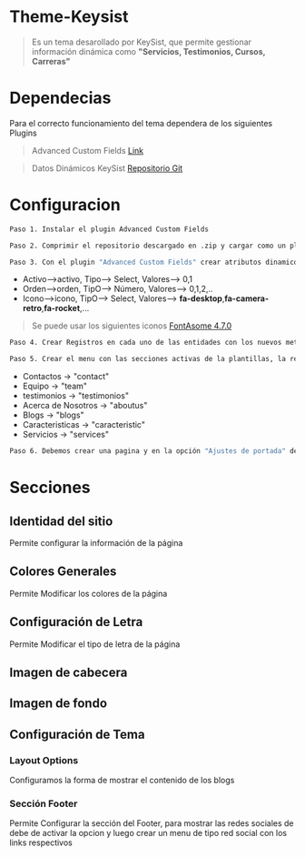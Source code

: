 # Theme-Keysist
>Es un tema desarollado por KeySist, que permite gestionar información dinámica como **"Servicios, Testimonios, Cursos, Carreras"**

# Dependecias

Para el correcto funcionamiento del tema dependera de los siguientes Plugins

> Advanced Custom Fields [Link](https://www.advancedcustomfields.com/)

>Datos Dinámicos KeySist [Repositorio Git](https://github.com/ks-proyects/keysist_post_types)

# Configuracion
```sh
Paso 1. Instalar el plugin Advanced Custom Fields
```
```sh
Paso 2. Comprimir el repositorio descargado en .zip y cargar como un plugin a WordPres Y ACTIVARLO
```
```sh
Paso 3. Con el plugin "Advanced Custom Fields" crear atributos dinamicos para las entidades creadas con el plugin anterior
```
- Activo-->activo, Tipo--> Select, Valores--> 0,1
- Orden-->orden, TipO--> Número, Valores--> 0,1,2,..
- Icono-->icono, TipO--> Select, Valores--> **fa-desktop**,**fa-camera-retro**,**fa-rocket**,...
> Se puede usar los siguientes iconos [FontAsome 4.7.0](https://fontawesome.com/v4.7.0/icons/)

```sh
Paso 4. Crear Registros en cada uno de las entidades con los nuevos metadas
```

```sh
Paso 5. Crear el menu con las secciones activas de la plantillas, la referencia o el id de las secciones son las siguientes
```
- Contactos -> "contact"
- Equipo -> "team"
- testimonios -> "testimonios"
- Acerca de Nosotros -> "aboutus"
- Blogs -> "blogs"
- Caracteristicas -> "caracteristic"
- Servicios -> "services"

```sh
Paso 6. Debemos crear una pagina y en la opción "Ajustes de portada" de la plantilla seleccionamos pagina estatica y en "Página de inicio" selecioanmos la pagina creada
```

# Secciones

## Identidad del sitio
Permite configurar la información de la página

## Colores Generales
Permite Modificar los colores de la página

## Configuración de Letra
Permite Modificar el tipo de letra de la página

## Imagen de cabecera

## Imagen de fondo

## Configuración de Tema

### Layout Options

Configuramos la forma de mostrar el contenido de los blogs

### Sección Footer
Permite Configurar la sección del Footer, para mostrar las redes sociales de debe de activar la opcion y luego crear un menu de tipo red social con los links respectivos
